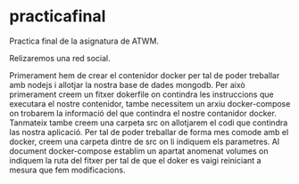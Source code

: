 # practicafinal
Practica final de la asignatura de ATWM.

Relizaremos una red social.

Primerament hem de crear el contenidor docker per tal de poder treballar amb nodejs i allotjar la nostra base de dades mongodb. Per això primerament creem un fitxer dokerfile on contindra les instruccions que executara el nostre contenidor, tambe necessitem un arxiu docker-compose on trobarem la informació del que contindra el nostre contanidor docker. Tanmateix tambe creem una carpeta src on allotjarem el codi que contindra las nostra aplicació.
Per tal de poder treballar de forma mes comode amb el docker, creem una carpeta dintre de src on li indiquem els parametres. Al document docker-compose establim un apartat anomenat volumes on indiquem la ruta del fitxer per tal de que el doker es vaigi reiniciant a mesura que fem modificacions.